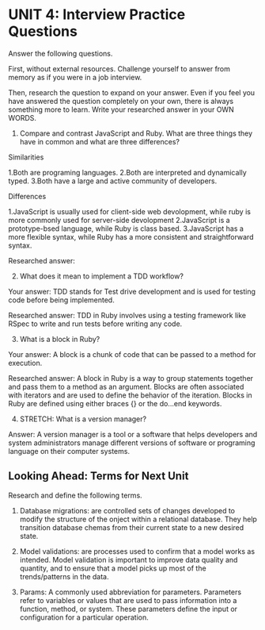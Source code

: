# UNIT 4: Interview Practice Questions

Answer the following questions.

First, without external resources. Challenge yourself to answer from memory as if you were in a job interview.

Then, research the question to expand on your answer. Even if you feel you have answered the question completely on your own, there is always something more to learn. Write your researched answer in your OWN WORDS.

1. Compare and contrast JavaScript and Ruby. What are three things they have in common and what are three differences?

Similarities

1.Both are programing languages.
2.Both are interpreted and dynamically typed.
3.Both have a large and active community of developers. 

Differences

1.JavaScript is usually used for client-side web devolopment, while ruby is more commonly used for server-side devolopment
2.JavaScript is a prototype-bsed language, while Ruby is class based. 
3.JavaScript has a more flexible syntax, while Ruby has a more consistent and straightforward syntax. 

Researched answer:

2. What does it mean to implement a TDD workflow?

Your answer: TDD stands for Test drive development and is used for testing code before being implemented. 

Researched answer: TDD in Ruby involves using a testing framework like RSpec to write and run tests before writing any code. 

3. What is a block in Ruby?

Your answer: A block is a chunk of code that can be passed to a method for execution. 

Researched answer: A block in Ruby is a way to group statements together and pass them to a method as an argument. Blocks are often associated with iterators and are used to define the behavior of the iteration.
Blocks in Ruby are defined using either braces {} or the do...end keywords. 

4. STRETCH: What is a version manager?

Answer: A version manager is a tool or a software that helps developers and system administrators manage different versions of software or programing language on their computer systems. 

## Looking Ahead: Terms for Next Unit

Research and define the following terms.

1. Database migrations: are controlled sets of changes developed to modify the structure of the onject within a relational database. They help transition database chemas from their current state to a new desired state. 

2. Model validations: are processes used to confirm that a model works as intended. Model validation is important to improve data quality and quantity, and to ensure that a model picks up most of the trends/patterns in the data.

3. Params: A commonly used abbreviation for parameters. Parameters refer to variables or values that are used to pass information into a function, method, or system. These parameters define the input or configuration for a particular operation. 
